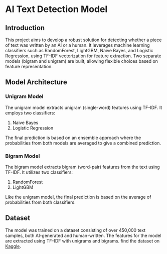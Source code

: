 # AI Text Detection Model
## Introduction
This project aims to develop a robust solution for detecting whether a piece of text was written by an AI or a human. It leverages machine learning classifiers such as RandomForest, LightGBM, Naive Bayes, and Logistic Regression, using TF-IDF vectorization for feature extraction. Two separate models (bigram and unigram) are built, allowing flexible choices based on feature representation.

## Model Architecture
### Unigram Model
The unigram model extracts unigram (single-word) features using TF-IDF. It employs two classifiers:<br>

1. Naive Bayes<br>
2. Logistic Regression<br>

The final prediction is based on an ensemble approach where the probabilities from both models are averaged to give a combined prediction.

### Bigram Model
The bigram model extracts bigram (word-pair) features from the text using TF-IDF. It utilizes two classifiers:<br>

1. RandomForest<br>
2. LightGBM<br>

Like the unigram model, the final prediction is based on the average of probabilities from both classifiers.

## Dataset
The model was trained on a dataset consisting of over 450,000 text samples, both AI-generated and human-written. The features for the model are extracted using TF-IDF with unigrams and bigrams.
find the dataset on [Kaggle](https://www.kaggle.com/datasets/shanegerami/ai-vs-human-text).
